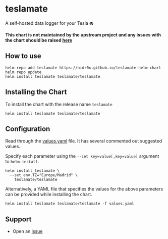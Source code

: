 # teslamate

A self-hosted data logger for your Tesla 🚘

**This chart is not maintained by the upstream project and any issues with the chart should be raised [here](https://github.com/dkoshkin/teslamate-helm-chart/issues/new/choose)**

## How to use

```console
helm repo add teslamate https://nidr0x.github.io/teslamate-helm-chart
helm repo update
helm install teslamate teslamate/teslamate
```

## Installing the Chart

To install the chart with the release name `teslamate`

```console
helm install teslamate teslamate/teslamate
```

## Configuration

Read through the [values.yaml](./values.yaml) file. It has several commented out suggested values.

Specify each parameter using the `--set key=value[,key=value]` argument to `helm install`.

```console
helm install teslamate \
  --set env.TZ="Europe/Madrid" \
    teslamate/teslamate
```

Alternatively, a YAML file that specifies the values for the above parameters can be provided while installing the chart.

```console
helm install teslamate teslamate/teslamate -f values.yaml
```

## Support

- Open an [issue](https://github.com/nidr0x/teslamate-helm-chart/issues/new/choose)
